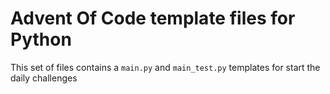 # Advent Of Code template files for Python

This set of files contains a `main.py` and `main_test.py` templates for start the daily challenges
